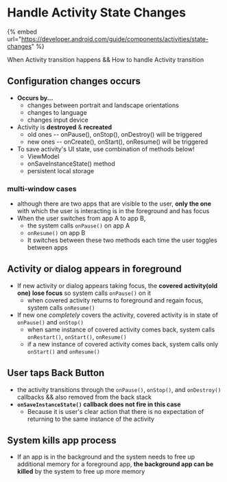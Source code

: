 # Handle Activity State Changes

{% embed url="https://developer.android.com/guide/components/activities/state-changes" %}



When Activity transition happens && How to handle Activity transition

## Configuration changes occurs

* **Occurs by...**
  * changes between portrait and landscape orientations
  * changes to language
  * changes input device
* Activity is **destroyed** & **recreated**
  * old ones -- onPause\(\), onStop\(\), onDestroy\(\) will be triggered
  * new ones -- onCreate\(\), onStart\(\), onResume\(\) will be triggered
* To save activity's UI state, use combination of methods below!
  * ViewModel
  * onSaveInstanceState\(\) method
  * persistent local storage

### multi-window cases

* although there are two apps that are visible to the user, **only the one** with which the user is interacting is in the foreground and has focus
* When the user switches from app A to app B, 
  * the system calls `onPause()` on app A
  *  `onResume()` on app B
  * It switches between these two methods each time the user toggles between apps

## Activity or dialog appears in foreground

* If new activity or dialog appears taking focus, the **covered activity\(old one\)** **lose focus** so system calls `onPause()` on it
  * when covered activity returns to foreground and regain focus, system calls `onResume()`
* If new one _completely_ covers the activity, covered activity is in state of `onPause()` and `onStop()`
  *  when same instance of covered activity comes back, system calls `onRestart()`, `onStart()`, `onResume()`
  * if a new instance of covered activity comes back, system calls only `onStart()` and `onResume()`

## User taps Back Button

* the activity transitions through the `onPause()`, `onStop()`, and `onDestroy()` callbacks && also removed from the back stack
* **`onSaveInstanceState()` callback does not fire in this case**
  * Because it is user's clear action that there is no expectation of returning to the same instance of the activity

## System kills app process

* If an app is in the background and the system needs to free up additional memory for a foreground app, **the background app can be killed** by the system to free up more memory

